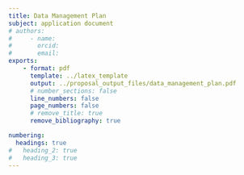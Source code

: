 ```yaml
---
title: Data Management Plan
subject: application document
# authors:
#     - name:
#       orcid:
#       email:
exports:
    - format: pdf
      template: ../latex_template
      output: ../proposal_output_files/data_management_plan.pdf
      # number_sections: false
      line_numbers: false
      page_numbers: false
      # remove_title: true
      remove_bibliography: true

numbering:
  headings: true
#   heading_2: true
#   heading_3: true
---
```

<!--
Content Instructions for Data Management Plan:
* Data management requirements and plans specific to the Directorate, Office, Division, Program or Other NSF unit must be followed. If guidance specific to the program is not available, the data management requirements established in the PAPPG apply.
* Please refer to the Format of the proposal (PAPPG) for all margin, spacing, font type and size requirements
* File cannot exceed two page(s); however, if more space is needed, the Project Description can be used. Proposers are advised that the Data Management Plan must not be used to circumvent the 15-page Project Description limitation. Hyperlinks (URLs) must not be used in the Project Description.
* The plan should describe how the proposal will conform to NSF policy on the dissemination and sharing of research results
* A valid Data Management Plan may include only the statement that no detailed plan is needed, as long as the statement is accompanied by a clear justification

File Instructions for Data Management Plan:
* Only one file can be uploaded
* Your file should not contain page numbers, as they will be added automatically by the system
* Accepted file types include: PDF
* Maximum file size permitted is 10 MB
-->
